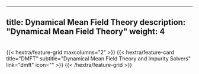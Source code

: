 
---
title: Dynamical Mean Field Theory
description: "Dynamical Mean Field Theory"
weight: 4
---

<br>
{{< hextra/feature-grid maxcolumns="2" >}}
  {{< hextra/feature-card
    title="DMFT"
    subtitle="Dynamical Mean Field Theory and Impurity Solvers"
    link="dmft"
    icon=""
  >}}
{{< /hextra/feature-grid >}}
